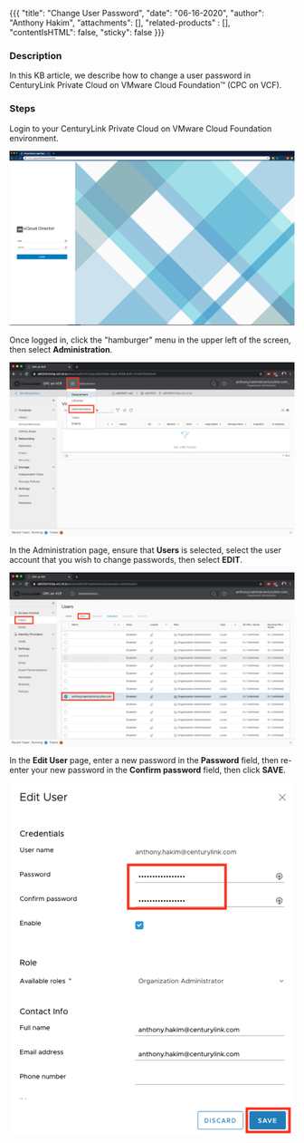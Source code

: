 {{{
  "title": "Change User Password",
  "date": "06-16-2020",
  "author": "Anthony Hakim",
  "attachments": [],
  "related-products" : [],
  "contentIsHTML": false,
  "sticky": false
}}}

### Description
In this KB article, we describe how to change a user password in CenturyLink Private Cloud on VMware Cloud Foundation™ (CPC on VCF).

### Steps
Login to your CenturyLink Private Cloud on VMware Cloud Foundation environment.

  ![Login to CenturyLink Private Cloud on VMware Cloud Foundation](../../images/dccf/login-html5.png)

Once logged in, click the "hamburger" menu in the upper left of the screen, then select __Administration__.

  ![Change User Password](../../images/dccf/change-user-password1.png)

In the Administration page, ensure that __Users__ is selected, select the user account that you wish to change passwords, then select __EDIT__.

  ![Change User Password](../../images/dccf/change-user-password2.png)

In the __Edit User__ page, enter a new password in the __Password__ field, then re-enter your new password in the __Confirm password__ field, then click __SAVE__.

  ![Change Password](../../images/dccf/change-user-password3.png)
